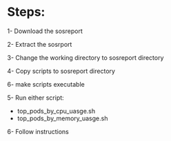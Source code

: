 # Steps:

1- Download the sosreport

2- Extract the sosrport

3- Change the working directory to sosreport directory

4- Copy scripts to sosreport directory

6- make scripts executable

5- Run either script:
 - top_pods_by_cpu_uasge.sh
 - top_pods_by_memory_uasge.sh

6- Follow instructions
